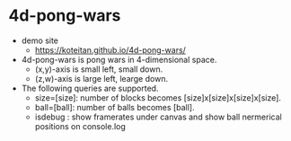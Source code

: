 # 4d-pong-wars
- demo site
  - https://koteitan.github.io/4d-pong-wars/
- 4d-pong-wars is pong wars in 4-dimensional space.
  - (x,y)-axis is small left, small down.
  - (z,w)-axis is large left, learge down.
- The following queries are supported.
  - size=[size]: number of blocks becomes [size]x[size]x[size]x[size].
  - ball=[ball]: number of balls becomes [ball].
  - isdebug    : show framerates under canvas and show ball nermerical positions on console.log
